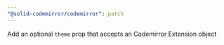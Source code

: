 ```yaml
---
"@solid-codemirror/codemirror": patch
---
```


Add an optional `theme` prop that accepts an Codemirror Extension object
